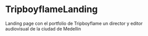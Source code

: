 
# TripboyflameLanding
Landing page con el portfolio de Tripboyflame un director y editor audiovisual de la ciudad de Medellin


